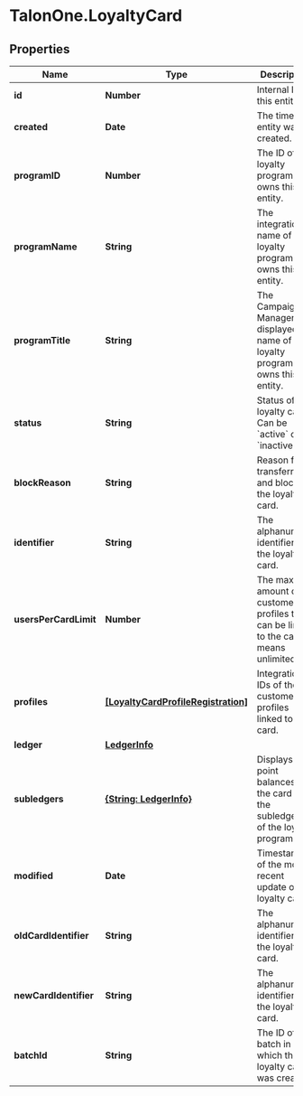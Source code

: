 # TalonOne.LoyaltyCard

## Properties

Name | Type | Description | Notes
------------ | ------------- | ------------- | -------------
**id** | **Number** | Internal ID of this entity. | 
**created** | **Date** | The time this entity was created. | 
**programID** | **Number** | The ID of the loyalty program that owns this entity. | 
**programName** | **String** | The integration name of the loyalty program that owns this entity. | [optional] 
**programTitle** | **String** | The Campaign Manager-displayed name of the loyalty program that owns this entity. | [optional] 
**status** | **String** | Status of the loyalty card. Can be &#x60;active&#x60; or &#x60;inactive&#x60;.  | 
**blockReason** | **String** | Reason for transferring and blocking the loyalty card.  | [optional] 
**identifier** | **String** | The alphanumeric identifier of the loyalty card.  | 
**usersPerCardLimit** | **Number** | The max amount of customer profiles that can be linked to the card. 0 means unlimited.  | 
**profiles** | [**[LoyaltyCardProfileRegistration]**](LoyaltyCardProfileRegistration.md) | Integration IDs of the customers profiles linked to the card. | [optional] 
**ledger** | [**LedgerInfo**](LedgerInfo.md) |  | [optional] 
**subledgers** | [**{String: LedgerInfo}**](LedgerInfo.md) | Displays point balances of the card in the subledgers of the loyalty program. | [optional] 
**modified** | **Date** | Timestamp of the most recent update of the loyalty card. | [optional] 
**oldCardIdentifier** | **String** | The alphanumeric identifier of the loyalty card.  | [optional] 
**newCardIdentifier** | **String** | The alphanumeric identifier of the loyalty card.  | [optional] 
**batchId** | **String** | The ID of the batch in which the loyalty card was created. | [optional] 


